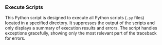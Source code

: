 ### Execute Scripts

This Python script is designed to execute all Python scripts (`.py` files) located in a specified directory. It suppresses the output of the scripts and only displays a summary of execution results and errors. The script handles exceptions gracefully, showing only the most relevant part of the traceback for errors.
